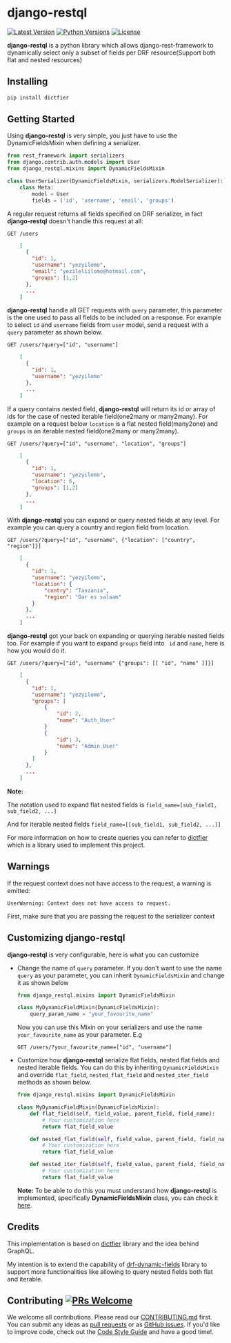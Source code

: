 # django-restql

[![Latest Version](https://img.shields.io/pypi/v/django-restql.svg)](https://pypi.org/project/django-restql/)
[![Python Versions](https://img.shields.io/pypi/pyversions/django-restql.svg)](https://pypi.org/project/django-restql/)
[![License](https://img.shields.io/pypi/l/django-restql.svg)](https://pypi.org/project/django-restql/)

**django-restql** is a python library which allows django-rest-framework to dynamically select only a subset of fields per DRF resource(Support both flat and nested resources)

## Installing

```python
pip install dictfier
```

## Getting Started
Using **django-restql** is very simple, you just have to use the DynamicFieldsMixin when defining a serializer.
```python
from rest_framework import serializers
from django.contrib.auth.models import User
from django_restql.mixins import DynamicFieldsMixin

class UserSerializer(DynamicFieldsMixin, serializers.ModelSerializer):
    class Meta:
        model = User
        fields = ('id', 'username', 'email', 'groups')
```

A regular request returns all fields specified on DRF serializer, in fact **django-restql** doesn't handle this request at all:

```GET /users```

``` json
    [
      {
        "id": 1,
        "username": "yezyilomo",
        "email": "yezileliilomo@hotmail.com",
        "groups": [1,2]
      },
      ...
    ]
```

**django-restql** handle all GET requests with ```query``` parameter, this parameter is the one used to pass all fields to be included on a response. For example to select ```id``` and ```username``` fields from ```user``` model, send a request with a ``` query``` parameter as shown below.

```GET /users/?query=["id", "username"]```

```json
    [
      {
        "id": 1,
        "username": "yezyilomo"
      },
      ...
    ]
```

If a query contains nested field, **django-restql** will return its id or array of ids for the case of nested iterable field(one2many or many2many). For example on a request below ```location``` is a flat nested field(many2one) and ```groups``` is an iterable nested field(one2many or many2many).

```GET /users/?query=["id", "username", "location", "groups"]```

```json
    [
      {
        "id": 1,
        "username": "yezyilomo",
        "location": 6,
        "groups": [1,2]
      },
      ...
    ]
```

With **django-restql** you can expand or query nested fields at any level. For example you can query a country and region field from location.

```GET /users/?query=["id", "username", {"location": ["country", "region"]}]```

```json
    [
      {
        "id": 1,
        "username": "yezyilomo",
        "location": {
            "contry": "Tanzania",
            "region": "Dar es salaam"
        }
      },
      ...
    ]
```

**django-restql** got your back on expanding or querying iterable nested fields too. For example if you want to expand ```groups``` field into ``` id``` and ```name```, here is how you would do it.

```GET /users/?query=["id", "username" {"groups": [[ "id", "name" ]]}]```

```json
    [
      {
        "id": 1,
        "username": "yezyilomo",
        "groups": [
            {
                "id": 2,
                "name": "Auth_User"
            }
            {
                "id": 3,
                "name": "Admin_User"
            }
        ]
      },
      ...
    ]
```

**Note:**

The notation used to expand flat nested fields is  ```field_name=[sub_field1, sub_field2, ...]```

And for iterable nested fields  ```field_name=[[sub_field1, sub_field2, ...]]```

For more information on how to create queries you can refer to [dictfier](https://github.com/yezyilomo/dictfier#how-dictfier-works) which is a library used to implement this project.

## Warnings
If the request context does not have access to the request, a warning is emitted:

```UserWarning: Context does not have access to request.```

First, make sure that you are passing the request to the serializer context

## Customizing django-restql
**django-restql**  is very configurable, here is what you can customize
* Change the name of ```query``` parameter.
    If you don't want to use the name ```query``` as your parameter, you can inherit ```DynamicFieldsMixin``` and change it as shown below
    ```python
    from django_restql.mixins import DynamicFieldsMixin

    class MyDynamicFieldMixin(DynamicFieldsMixin):
        query_param_name = "your_favourite_name"
     ```
     Now you can use this Mixin on your serializers and use the name ```your_favourite_name``` as your parameter. E.g

     ```GET /users/?your_favourite_name=["id", "username"]```

* Customize how **django-restql** serialize flat fields, nested flat fields and nested iterable fields.
    You can do this by inheriting ```DynamicFieldsMixin``` and override ```flat_field```, ```nested_flat_field``` and ```nested_iter_field``` methods as shown below.
    ```python
    from django_restql.mixins import DynamicFieldsMixin

    class MyDynamicFieldMixin(DynamicFieldsMixin):
        def flat_field(self, field_value, parent_field, field_name):
            # Your customization here
            return flat_field_value
    
        def nested_flat_field(self, field_value, parent_field, field_name):
            # Your customization here
            return flat_field_value
    
        def nested_iter_field(self, field_value, parent_field, field_name):
            # Your customization here
            return flat_field_value
    ```
    **Note:** To be able to do this you must understand how **django-restql** is implemented, specifically **DynamicFieldsMixin** class, you can check it [here](https://github.com/yezyilomo/django-restql/blob/master/django_restql/mixins.py).

## Credits
This implementation is based on [dictfier](https://github.com/yezyilomo/dictfier) library and the idea behind GraphQL. 

My intention is to extend the capability of [drf-dynamic-fields](https://github.com/dbrgn/drf-dynamic-fields) library to support more functionalities like allowing to query nested fields both flat and iterable.


## Contributing [![PRs Welcome](https://img.shields.io/badge/PRs-welcome-brightgreen.svg?style=flat-square)](http://makeapullrequest.com) 

We welcome all contributions. Please read our [CONTRIBUTING.md](https://github.com/yezyilomo/django-restql/blob/master/CONTRIBUTING.md) first. You can submit any ideas as [pull requests](https://github.com/yezyilomo/django-restql/pulls) or as [GitHub issues](https://github.com/yezyilomo/django-restql/issues). If you'd like to improve code, check out the [Code Style Guide](https://github.com/yezyilomo/django-restql/blob/master/CONTRIBUTING.md#styleguides) and have a good time!.

